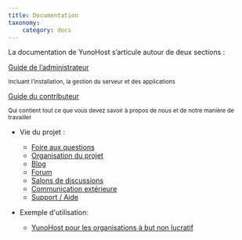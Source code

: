 ```yaml
---
title: Documentation
taxonomy:
    category: docs
---
```


<p class="lead">
La documentation de YunoHost s’articule autour de deux sections :
</p>

<div class="row text-center">

<div class="col col-md-4 col-md-offset-1">
<a class="btn btn-primary btn-lg" href="/admindoc_fr"><span class="glyphicon glyphicon-lock"></span> Guide de l’administrateur</a>
<p><small class="text-muted">Incluant l’installation, la gestion du serveur et des applications</small></p>
</div>

<div class="col col-md-4 col-md-offset-1">
<a class="btn btn-danger btn-lg" href="/contributordoc_fr"><span class="glyphicon glyphicon-heart"></span> Guide du contributeur</a>
<p><small class="text-muted">Qui contient tout ce que vous devez savoir à propos de nous et de notre manière de travailler</small></p>
</div>

</div>

* Vie du projet :
   * [Foire aux questions](/faq_fr)
   - [Organisation du projet](project_organization_fr)
   * [Blog](https://forum.yunohost.org/c/announcement)
   - [Forum](https://forum.yunohost.org)
   - [Salons de discussions](/chat_rooms_fr)
   * [Communication extérieure](/communication)
   * [Support / Aide](/help_fr)

* Exemple d'utilisation:
   * [YunoHost pour les organisations à but non lucratif](/use_case_non-profit_organisations_fr)
